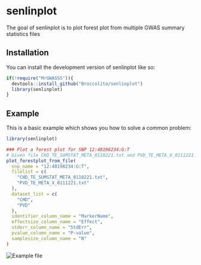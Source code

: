 
# senlinplot

<!-- badges: start -->
<!-- badges: end -->

The goal of senlinplot is to plot forest plot from multiple GWAS summary statistics files

## Installation

You can install the development version of senlinplot like so:

``` r
if(!require("MrGWASSS")){
  devtools::install_github("Broccolito/senlinplot")
  library(senlinplot)
}
```

## Example

This is a basic example which shows you how to solve a common problem:

``` r
library(senlinplot)

### Plot a forest plot for SNP 12:48198234:G:T
# Given file CHD_TE_SUMSTAT_META_0110221.txt and PVD_TE_META_X_0111221.txt
plot_forestplot_from_file(
  snp_name = "12:48198234:G:T",
  filelist = c(
    "CHD_TE_SUMSTAT_META_0110221.txt",
    "PVD_TE_META_X_0111221.txt"
  ),
  dataset_list = c(
    "CHD",
    "PVD"
  ),
  identifier_column_name = "MarkerName",
  effectsize_column_name = "Effect",
  stderr_column_name = "StdErr",
  pvalue_column_name = "P-value",
  samplesize_column_name = "N"
)

```



![Example file](github.com/Broccolito/senlinplot/12_48198234_G_T_forestplot.png)

